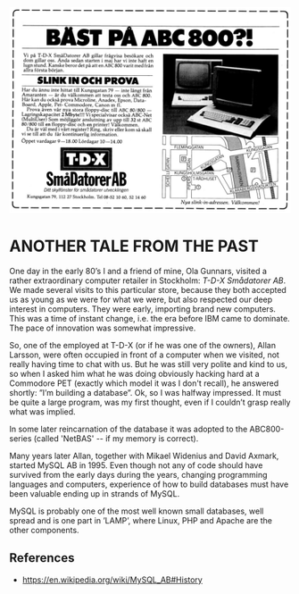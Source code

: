 ![ABC80](assets/images/tdx.jpeg)

# ANOTHER TALE FROM THE PAST

One day in the early 80’s I and a friend of mine, Ola Gunnars, visited a rather extraordinary computer retailer in Stockholm: *T-D-X Smådatorer AB*. We made several visits to this particular store, because they both accepted us as young as we were for what we were, but also respected our deep interest in computers. They were early, importing brand new computers. This was a time of instant change, i.e. the era before IBM came to dominate. The pace of innovation was somewhat impressive.

So, one of the employed at T-D-X (or if he was one of the owners), Allan Larsson, were often occupied in front of a computer when we visited, not really having time to chat with us. But he was still very polite and kind to us, so when I asked him what he was doing obviously hacking hard at a Commodore PET (exactly which model it was I don't recall), he answered shortly: ”I’m building a database”. Ok, so I was halfway impressed. It must be quite a large program, was my first thought, even if I couldn’t grasp really what was implied.

In some later reincarnation of the database it was adopted to the ABC800-series (called 'NetBAS' -- if my memory is correct).

Many years later Allan, together with Mikael Widenius and David Axmark, started MySQL AB in 1995. Even though not any of code should have survived from the early days during the years, changing programming languages and computers, experience of how to build databases must have been valuable ending up in strands of MySQL.

MySQL is probably one of the most well known small databases, well spread and is one part in ’LAMP’, where Linux, PHP and Apache are the other components.

## References

* https://en.wikipedia.org/wiki/MySQL_AB#History
